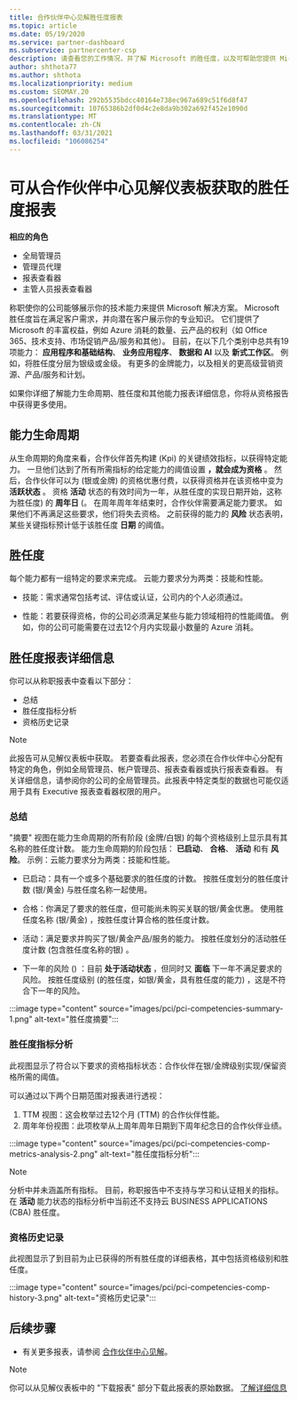 ```yaml
---
title: 合作伙伴中心见解胜任度报表
ms.topic: article
ms.date: 05/19/2020
ms.service: partner-dashboard
ms.subservice: partnercenter-csp
description: 请查看您的工作情况，并了解 Microsoft 的胜任度，以及可帮助您提供 Microsoft 解决方案的服务。
author: shthota77
ms.author: shthota
ms.localizationpriority: medium
ms.custom: SEOMAY.20
ms.openlocfilehash: 292b5535bdcc40164e738ec967a689c51f6d8f47
ms.sourcegitcommit: 10765386b2df0d4c2e8da9b302a692f452e1090d
ms.translationtype: MT
ms.contentlocale: zh-CN
ms.lasthandoff: 03/31/2021
ms.locfileid: "106086254"
---
```

# <a name="competencies-report-available-from-the-partner-center-insights-dashboard"></a>可从合作伙伴中心见解仪表板获取的胜任度报表

**相应的角色**

- 全局管理员
- 管理员代理
- 报表查看器
- 主管人员报表查看器

称职使你的公司能够展示你的技术能力来提供 Microsoft 解决方案。 Microsoft 胜任度旨在满足客户需求，并向潜在客户展示你的专业知识。 它们提供了 Microsoft 的丰富权益，例如 Azure 消耗的数量、云产品的权利（如 Office 365、技术支持、市场促销产品/服务和其他）。 目前，在以下几个类别中总共有19项能力： **应用程序和基础结构**、 **业务应用程序**、 **数据和 AI** 以及 **新式工作区**。 例如，将胜任度分层为银级或金级。 有更多的金牌能力，以及相关的更高级营销资源、产品/服务和计划。  

如果你详细了解能力生命周期、胜任度和其他能力报表详细信息，你将从资格报告中获得更多使用。

## <a name="competency-life-cycle"></a>能力生命周期

从生命周期的角度来看，合作伙伴首先构建 (Kpi) 的关键绩效指标，以获得特定能力。 一旦他们达到了所有所需指标的给定能力的阈值设置 **，就会成为资格** 。 然后，合作伙伴可以为 (银或金牌) 的资格优惠付费，以获得资格并在该资格中变为 **活跃状态** 。 资格 **活动** 状态的有效时间为一年，从胜任度的实现日期开始，这称为胜任度) 的 **周年日** (。 在周年周年年结束时，合作伙伴需要满足能力要求。 如果他们不再满足这些要求，他们将失去资格。 之前获得的能力的 **风险** 状态表明，某些关键指标预计低于该胜任度 **日期** 的阈值。

## <a name="competency-attainment"></a>胜任度

每个能力都有一组特定的要求来完成。 云能力要求分为两类：技能和性能。

- 技能：需求通常包括考试、评估或认证，公司内的个人必须通过。

- 性能：若要获得资格，你的公司必须满足某些与能力领域相符的性能阈值。 例如，你的公司可能需要在过去12个月内实现最小数量的 Azure 消耗。

## <a name="competencies-report-details"></a>胜任度报表详细信息

你可以从称职报表中查看以下部分：

- 总结
- 胜任度指标分析
- 资格历史记录

 > [!NOTE]
 > 此报告可从见解仪表板中获取。 若要查看此报表，您必须在合作伙伴中心分配有特定的角色，例如全局管理员、帐户管理员、报表查看器或执行报表查看器。 有关详细信息，请参阅你的公司的全局管理员。此报表中特定类型的数据也可能仅适用于具有 Executive 报表查看器权限的用户。

### <a name="summary"></a>总结

"摘要" 视图在能力生命周期的所有阶段 (金牌/白银) 的每个资格级别上显示具有其名称的胜任度计数。 能力生命周期的阶段包括： **已启动**、 **合格**、 **活动** 和有 **风险**。 示例：云能力要求分为两类：技能和性能。

- 已启动：具有一个或多个基础要求的胜任度的计数。
按胜任度划分的胜任度计数 (银/黄金) 与胜任度名称一起使用。

- 合格：你满足了要求的胜任度，但可能尚未购买关联的银/黄金优惠。 使用胜任度名称 (银/黄金) ，按胜任度计算合格的胜任度计数。

- 活动：满足要求并购买了银/黄金产品/服务的能力。 按胜任度划分的活动胜任度计数 (包含胜任度名称的银) 。

- 下一年的风险 () ：目前 **处于活动状态** ，但同时又 **面临** 下一年不满足要求的风险。
按胜任度级别 (的胜任度，如银/黄金，具有胜任度的能力) ，这是不符合下一年的风险。

:::image type="content" source="images/pci/pci-competencies-summary-1.png" alt-text="胜任度摘要":::

### <a name="competency-metric-analysis"></a>胜任度指标分析

此视图显示了符合以下要求的资格指标状态：合作伙伴在银/金牌级别实现/保留资格所需的阈值。 

可以通过以下两个日期范围对报表进行透视：

1. TTM 视图：这会枚举过去12个月 (TTM) 的合作伙伴性能。
2. 周年年份视图：此项枚举从上周年周年日期到下周年纪念日的合作伙伴业绩。

:::image type="content" source="images/pci/pci-competencies-comp-metrics-analysis-2.png" alt-text="胜任度指标分析":::

> [!NOTE]
 > 分析中并未涵盖所有指标。 目前，称职报告中不支持与学习和认证相关的指标。 在 **活动** 能力状态的指标分析中当前还不支持云 BUSINESS APPLICATIONS (CBA) 胜任度。

### <a name="competency-history"></a>资格历史记录

此视图显示了到目前为止已获得的所有胜任度的详细表格，其中包括资格级别和胜任度。

:::image type="content" source="images/pci/pci-competencies-comp-history-3.png" alt-text="资格历史记录":::

## <a name="next-steps"></a>后续步骤

- 有关更多报表，请参阅 [合作伙伴中心见解](partner-center-insights.md)。

>[!NOTE] 
> 你可以从见解仪表板中的 "下载报表" 部分下载此报表的原始数据。 [了解详细信息](pci-download-reports.md) 
